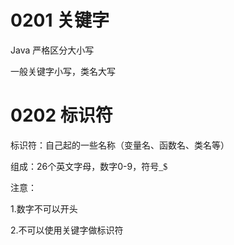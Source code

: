 # 0201 关键字
Java 严格区分大小写

一般关键字小写，类名大写
# 0202 标识符
标识符：自己起的一些名称（变量名、函数名、类名等）

组成：26个英文字母，数字0-9，<font face=Red>符号_$</font>

注意：

1.数字不可以开头

2.不可以使用关键字做标识符